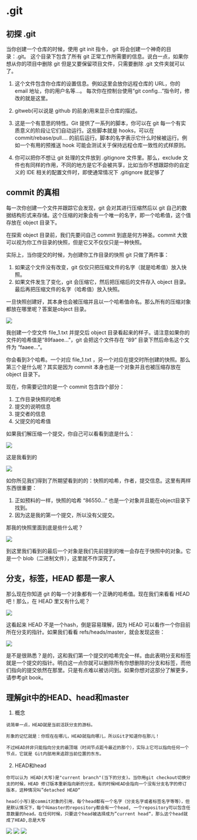 # .git

##  初探 .git

当你创建一个仓库的时候，使用 git init 指令， git 将会创建一个神奇的目录：.git。
这个目录下包含了所有 git 正常工作所需要的信息。说白一点，如果你想从你的项目中删除 git 但是又要保留项目文件，只需要删除 .git 文件夹就可以了。


 1. 这个文件包含你仓库的设置信息。例如这里会放你远程仓库的 URL，你的 email 地址，你的用户名等…。 每次你在控制台使用“git config…”指令时，修改的就是这里。

 2. gitweb(可以说是 github 的前身)用来显示仓库的描述。

 3. 这是一个有意思的特性。Git 提供了一系列的脚本，你可以在 git 每一个有实质意义的阶段让它们自动运行。这些脚本就是 hooks，可以在 commit/rebase/pull…. 的前后运行。脚本的名字表示它什么时候被运行。例如一个有用的预推送 hook 可能会测试关于保持远程仓库一致性的式样原则。

 4. 你可以把你不想让 git 处理的文件放到 .gitignore 文件里。那么，exclude 文件也有同样的作用，不同的地方是它不会被共享，比如当你不想跟踪你的自定义的 IDE 相关的配置文件时，即使通常情况下 .gitignore 就足够了

## commit 的真相

每一次你创建一个文件并跟踪它会发现，git 会对其进行压缩然后以 git 自己的数据结构形式来存储。这个压缩的对象会有一个唯一的名字，即一个哈希值，这个值存放在 object 目录下。


在探索 object 目录前，我们先要问自己 commit 到底是何方神圣。commit 大致可以视为你工作目录的快照，但是它又不仅仅只是一种快照。


实际上，当你提交的时候，为创建你工作目录的快照 git 只做了两件事：

  1. 如果这个文件没有改变，git 仅仅只把压缩文件的名字（就是哈希值）放入快照。
  2. 如果文件发生了变化，git 会压缩它，然后把压缩后的文件存入 object 目录。最后再把压缩文件的名字（哈希值）放入快照。


一旦快照创建好，其本身也会被压缩并且以一个哈希值命名。那么所有的压缩对象都放在哪里呢？答案是object 目录。

<img src="img/1.png" >

我创建一个空文件 file_1.txt 并提交后 object 目录看起来的样子。请注意如果你的文件的哈希值是“89faaee…”，git 会把这个文件存在 “89” 目录下然后命名这个文件为 “faaee…”。


你会看到3个哈希。一个对应 file_1.txt ，另一个对应在提交时所创建的快照。那么第三个是什么呢？其实是因为 commit 本身也是一个对象并且也被压缩存放在 object 目录下。

现在，你需要记住的是一个 commit 包含四个部分：

  1. 工作目录快照的哈希
  2. 提交的说明信息
  3. 提交者的信息
  4. 父提交的哈希值

如果我们解压缩一个提交，你自己可以看看到底是什么：

<img src="img/2.png" >

这是我看到的

<img src="img/3.png" >

如你所见我们得到了所期望看到的的：快照的哈希，作者，提交信息。这里有两样东西很重要：

  1. 正如预料的一样，快照的哈希 “86550…” 也是一个对象并且能在object目录下找到。
  2. 因为这是我的第一个提交，所以没有父提交。

那我的快照里面到底是些什么呢？

<img src="img/4.png" >

到这里我们看到的最后一个对象是我们先前提到的唯一会存在于快照中的对象。它是一个 blob（二进制文件），这里就不作深究了。


## 分支，标签，HEAD 都是一家人

那么现在你知道 git 的每一个对象都有一个正确的哈希值。现在我们来看看 HEAD 吧！那么，在 HEAD 里又有什么呢？

<img src="img/5.png" >

这看起来 HEAD 不是一个hash，倒是容易理解，因为 HEAD 可以看作一个你目前所在分支的指针。如果我们看看 refs/heads/master，就会发现这些：

<img src="img/6.png" >

是不是很熟悉？是的，这和我们第一个提交的哈希完全一样。由此表明分支和标签就是一个提交的指针。明白这一点你就可以删除所有你想删除的分支和标签，而他们指向的提交依然在那里。只是有点难以被访问到。如果你想对这部分了解更多，请参考git book。


## 理解git中的HEAD、head和master

1. 概念

```
说简单一点，HEAD就是当前活跃分支的游标。

形象的记忆就是：你现在在哪儿，HEAD就指向哪儿，所以Git才知道你在那儿！

不过HEAD并非只能指向分支的最顶端（时间节点距今最近的那个），实际上它可以指向任何一个节点，它就是 Git内部用来追踪当前位置的东东。

```

2. HEAD和head

```
你可以认为 HEAD(大写)是"current branch"(当下的分支)。当你用git checkout切换分支的时候，HEAD 修订版本重新指向新的分支。有的时候HEAD会指向一个没有分支名字的修订版本，这种情况叫”detached HEAD“

head(小写)是commit对象的引用，每个head都有一个名字（分支名字或者标签名字等等），但是默认情况下，每个叫master的repository都会有一个head, 一个repository可以包含任意数量的head。在任何时候，只要这个head被选择成为”current head“，那么这个head就成了HEAD,总是大写

```

<img src="img/7.png" >
<img src="img/8.png" >
<img src="img/9.png" >

